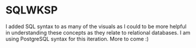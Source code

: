 # SQLWKSP
I added SQL syntax to as many of the visuals as I could to be more helpful in understanding these concepts as they relate to relational databases. I am using PostgreSQL syntax for this iteration. More to come :)
